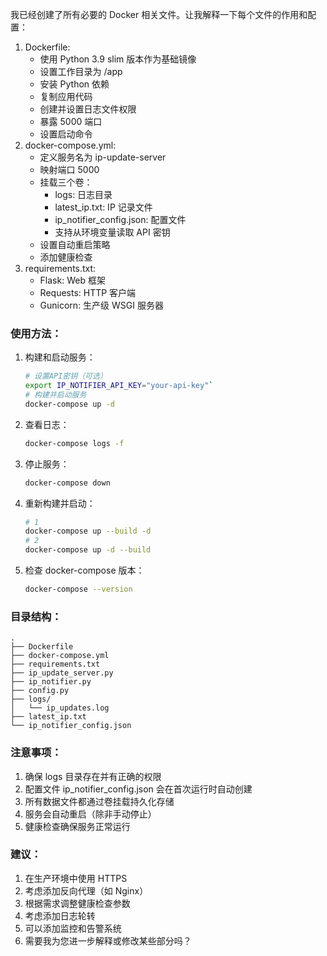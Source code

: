 我已经创建了所有必要的 Docker 相关文件。让我解释一下每个文件的作用和配置：
1. Dockerfile:
   * 使用 Python 3.9 slim 版本作为基础镜像
   * 设置工作目录为 /app
   * 安装 Python 依赖
   * 复制应用代码
   * 创建并设置日志文件权限
   * 暴露 5000 端口
   * 设置启动命令
2. docker-compose.yml:
   * 定义服务名为 ip-update-server
   * 映射端口 5000
   * 挂载三个卷：
     * logs: 日志目录
     * latest_ip.txt: IP 记录文件
     * ip_notifier_config.json: 配置文件
     * 支持从环境变量读取 API 密钥
   * 设置自动重启策略
   * 添加健康检查
3.  requirements.txt:
     * Flask: Web 框架
     * Requests: HTTP 客户端
     * Gunicorn: 生产级 WSGI 服务器


### 使用方法：
1. 构建和启动服务：

    ```bash
    # 设置API密钥（可选）
    export IP_NOTIFIER_API_KEY="your-api-key"`
    # 构建并启动服务
    docker-compose up -d
    ```

2. 查看日志：
    ```bash
    docker-compose logs -f
    ```

3. 停止服务：
    ```bash
    docker-compose down
    ```

4. 重新构建并启动：
    ```bash
    # 1
    docker-compose up --build -d
    # 2
    docker-compose up -d --build
    ```
5. 检查 docker-compose 版本：
    ```bash
    docker-compose --version
    ```

### 目录结构：
```
.
├── Dockerfile
├── docker-compose.yml
├── requirements.txt
├── ip_update_server.py
├── ip_notifier.py
├── config.py
├── logs/
│   └── ip_updates.log
├── latest_ip.txt
└── ip_notifier_config.json
```

### 注意事项：
1. 确保 logs 目录存在并有正确的权限
2. 配置文件 ip_notifier_config.json 会在首次运行时自动创建
3. 所有数据文件都通过卷挂载持久化存储
4. 服务会自动重启（除非手动停止）
5. 健康检查确保服务正常运行
 
### 建议：
1. 在生产环境中使用 HTTPS
2. 考虑添加反向代理（如 Nginx）
3. 根据需求调整健康检查参数
4. 考虑添加日志轮转
5. 可以添加监控和告警系统
6. 需要我为您进一步解释或修改某些部分吗？
